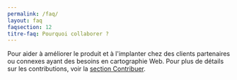 ```yaml
---
permalink: /faq/
layout: faq
faqsection: 12
titre-faq: Pourquoi collaborer ?
---
```



Pour aider à améliorer le produit et à l'implanter chez des clients partenaires ou connexes ayant des besoins en cartographie Web. Pour plus de détails sur les contributions, voir la [section Contribuer](/site-web/contribuer).
